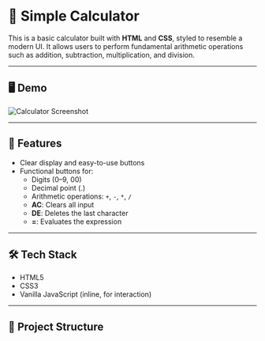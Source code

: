 # 🔢 Simple Calculator

This is a basic calculator built with **HTML** and **CSS**, styled to resemble a modern UI. It allows users to perform fundamental arithmetic operations such as addition, subtraction, multiplication, and division.

---

## 🖥️ Demo

![Calculator Screenshot](screenshot.png) <!-- You can add a screenshot named 'screenshot.png' in your repo -->

---

## 🚀 Features

- Clear display and easy-to-use buttons
- Functional buttons for:
  - Digits (0–9, 00)
  - Decimal point (.)
  - Arithmetic operations: `+`, `-`, `*`, `/`
  - **AC**: Clears all input
  - **DE**: Deletes the last character
  - **=**: Evaluates the expression

---

## 🛠️ Tech Stack

- HTML5
- CSS3
- Vanilla JavaScript (inline, for interaction)

---

## 📂 Project Structure

